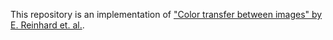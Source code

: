 This repository is an implementation of ["Color transfer between images" by E. Reinhard et. al.](https://doi.org/10.1109/38.946629).